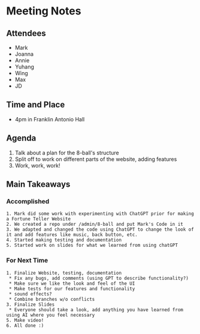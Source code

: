 # Meeting Notes
## Attendees
- Mark
- Joanna
- Annie
- Yuhang
- Wing 
- Max
- JD

## Time and Place
- 4pm in Franklin Antonio Hall

## Agenda
1. Talk about a plan for the 8-ball's structure
2. Split off to work on different parts of the website, adding features
3. Work, work, work!

## Main Takeaways
### Accomplished
    1. Mark did some work with experimenting with ChatGPT prior for making a Fortune Teller Website
    2. We created a repo under /admin/8-ball and put Mark's Code in it
    3. We adapted and changed the code using ChatGPT to change the look of it and add features like music, back button, etc. 
    4. Started making testing and documentation
    5. Started work on slides for what we learned from using chatGPT
### For Next Time
    1. Finalize Website, testing, documentation
     * Fix any bugs, add comments (using GPT to describe functionality?)
     * Make sure we like the look and feel of the UI
     * Make tests for our features and functionality
     * sound effects?
     * Combine branches w/o conflicts
    3. Finalize Slides
     * Everyone should take a look, add anything you have learned from using AI where you feel necessary
    5. Make video!
    6. All done :)

